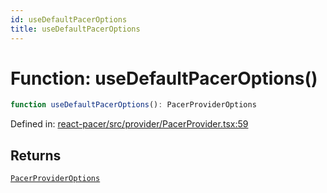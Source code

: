 ```yaml
---
id: useDefaultPacerOptions
title: useDefaultPacerOptions
---
```


<!-- DO NOT EDIT: this page is autogenerated from the type comments -->

# Function: useDefaultPacerOptions()

```ts
function useDefaultPacerOptions(): PacerProviderOptions
```

Defined in: [react-pacer/src/provider/PacerProvider.tsx:59](https://github.com/TanStack/pacer/blob/main/packages/react-pacer/src/provider/PacerProvider.tsx#L59)

## Returns

[`PacerProviderOptions`](../../interfaces/pacerprovideroptions.md)
